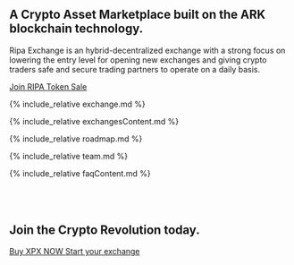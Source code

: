 <div class="business-hero">
    <div class="container">
        <h2 class="customFadeInUp">
            A Crypto Asset Marketplace built on the ARK blockchain technology.
        </h2>
        <p class="customFadeInUp">
            Ripa Exchange is an hybrid-decentralized exchange with a strong focus on lowering the entry level for opening new exchanges and giving crypto traders safe and secure trading partners to operate on a daily basis.
        </p>
        <div class="actions customFadeInUp">
            <a class="btn-shadow btn-shadow-info mr-md-1" href="/#exchanges">
                Join RIPA Token Sale
            </a>
        </div>
    </div>
</div>

{% include_relative exchange.md %}

{% include_relative exchangesContent.md %}

{% include_relative roadmap.md %}

{% include_relative team.md %}

{% include_relative faqContent.md %}

<div class="spacial-features" data-scroll style="margin: 80px auto 0; max-width: 1400px;">
    <section class="container">
        <div class="row">
            <div class="col-12">
                <div class="header">
                    <h1 class="cta-title title">
                        Join the Crypto Revolution today.
                    </h1>
                    <a class="btn-shadow btn-shadow-info mr-md-1" href="/#exchanges">
                        Buy XPX NOW
                    </a>
                    <a class="btn-shadow btn-shadow-info mr-md-1" href="https://rubykube.io/">
                        Start your exchange
                    </a>
                </div>
            </div>
        </div>
    </section>
</div>
